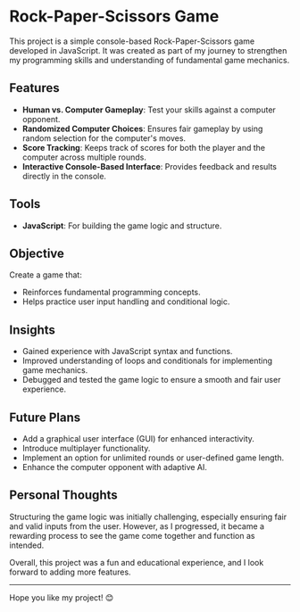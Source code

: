# Rock-Paper-Scissors Game

This project is a simple console-based Rock-Paper-Scissors game developed in JavaScript. It was created as part of my journey to strengthen my programming skills and understanding of fundamental game mechanics.

## Features

- **Human vs. Computer Gameplay**: Test your skills against a computer opponent.
- **Randomized Computer Choices**: Ensures fair gameplay by using random selection for the computer's moves.
- **Score Tracking**: Keeps track of scores for both the player and the computer across multiple rounds.
- **Interactive Console-Based Interface**: Provides feedback and results directly in the console.

## Tools

- **JavaScript**: For building the game logic and structure.

## Objective

Create a game that:

- Reinforces fundamental programming concepts.
- Helps practice user input handling and conditional logic.

## Insights

- Gained experience with JavaScript syntax and functions.
- Improved understanding of loops and conditionals for implementing game mechanics.
- Debugged and tested the game logic to ensure a smooth and fair user experience.

## Future Plans

- Add a graphical user interface (GUI) for enhanced interactivity.
- Introduce multiplayer functionality.
- Implement an option for unlimited rounds or user-defined game length.
- Enhance the computer opponent with adaptive AI.

## Personal Thoughts

Structuring the game logic was initially challenging, especially ensuring fair and valid inputs from the user. However, as I progressed, it became a rewarding process to see the game come together and function as intended.

Overall, this project was a fun and educational experience, and I look forward to adding more features.

---

Hope you like my project! 😊

